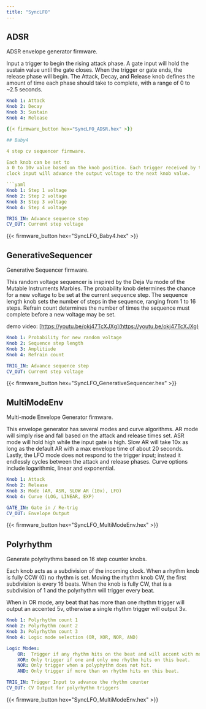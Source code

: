 ```yaml
---
title: "SyncLFO"
---
```


## ADSR

ADSR envelope generator firmware.

Input a trigger
to begin the rising attack phase. A gate input will hold the sustain value
until the gate closes. When the trigger or gate ends, the release phase will
begin. The Attack, Decay, and Release knob defines the amount of time each
phase should take to complete, with a range of 0 to ~2.5 seconds.

```yaml
Knob 1: Attack
Knob 2: Decay
Knob 3: Sustain
Knob 4: Release

{{< firmware_button hex="SyncLFO_ADSR.hex" >}}

## Baby4

4 step cv sequencer firmware.

Each knob can be set to
a 0 to 10v value based on the knob position. Each trigger received by the
clock input will advance the output voltage to the next knob value.

```yaml
Knob 1: Step 1 voltage
Knob 2: Step 2 voltage
Knob 3: Step 3 voltage
Knob 4: Step 4 voltage

TRIG_IN: Advance sequence step
CV_OUT: Current step voltage
```

{{< firmware_button hex="SyncLFO_Baby4.hex" >}}

## GenerativeSequencer

Generative Sequencer firmware.

This random voltage
sequencer is inspired by the Deja Vu mode of the Mutable Instruments Marbles.
The probability knob determines the chance for a new voltage to be set at the
current sequence step. The sequence length knob sets the number of steps
in the sequence, ranging from 1 to 16 steps. Refrain count determines the
number of times the sequence must complete before a new voltage may be set.

demo video: [https://youtu.be/okj47TcXJXg](https://youtu.be/okj47TcXJXg)

```yaml
Knob 1: Probability for new random voltage
Knob 2: Sequence step length
Knob 3: Amplitiude
Knob 4: Refrain count

TRIG_IN: Advance sequence step
CV_OUT: Current step voltage
```

{{< firmware_button hex="SyncLFO_GenerativeSequencer.hex" >}}

## MultiModeEnv

Multi-mode Envelope Generator firmware.

This envelope generator has several modes and curve algorithms. AR mode will
simply rise and fall based on the attack and release times set. ASR mode will
hold high while the input gate is high. Slow AR will take 10x as long as the
default AR with a max envelope time of about 20 seconds. Lastly, the LFO mode
does not respond to the trigger input; instead it endlessly cycles between the
attack and release phases. Curve options include logarithmic, linear and
exponential.

```yaml
Knob 1: Attack
Knob 2: Release
Knob 3: Mode (AR, ASR, SLOW AR (10x), LFO)
Knob 4: Curve (LOG, LINEAR, EXP)

GATE_IN: Gate in / Re-trig
CV_OUT: Envelope Output
```

{{< firmware_button hex="SyncLFO_MultiModeEnv.hex" >}}

## Polyrhythm

Generate polyrhythms based on 16 step counter knobs.

Each knob acts as a subdivision of the incoming clock. When a rhythm knob
is fully CCW (0) no rhythm is set. Moving the rhythm knob CW, the first
subdivision is every 16 beats. When the knob is fully CW, that is a
subdivision of 1 and the polyrhythm will trigger every beat.

When in OR mode, any beat that has more than one rhythm trigger will output
an accented 5v, otherwise a single rhythm trigger will output 3v.

```yaml
Knob 1: Polyrhythm count 1
Knob 2: Polyrhythm count 2
Knob 3: Polyrhythm count 3
Knob 4: Logic mode selection (OR, XOR, NOR, AND)

Logic Modes:
    OR:  Trigger if any rhythm hits on the beat and will accent with more than one hit.
    XOR: Only trigger if one and only one rhythm hits on this beat.
    NOR: Only trigger when a polyphythm does not hit.
    AND: Only trigger if more than on rhythm hits on this beat.

TRIG_IN: Trigger Input to advance the rhythm counter
CV_OUT: CV Output for polyrhythm triggers
```

{{< firmware_button hex="SyncLFO_MultiModeEnv.hex" >}}

